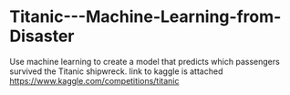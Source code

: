 # Titanic---Machine-Learning-from-Disaster
Use machine learning to create a model that predicts which passengers survived the Titanic shipwreck. link to kaggle is attached  
https://www.kaggle.com/competitions/titanic
